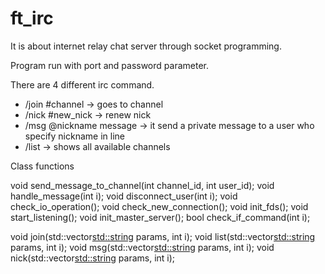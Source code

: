 # ft_irc

It is about internet relay chat server through socket programming.

Program run with port and password parameter.

There are 4 different irc command.

- /join #channel -> goes to channel
- /nick #new_nick -> renew nick
- /msg @nickname message -> it send a private message to a user who specify nickname in line
- /list -> shows all available channels

Class functions

void send_message_to_channel(int channel_id, int user_id);
void handle_message(int i);
void disconnect_user(int i);
void check_io_operation();
void check_new_connection();
void init_fds();
void start_listening();
void init_master_server();
bool check_if_command(int i);

void join(std::vector<std::string> params, int i);
void list(std::vector<std::string> params, int i);
void msg(std::vector<std::string> params, int i);
void nick(std::vector<std::string> params, int i);
